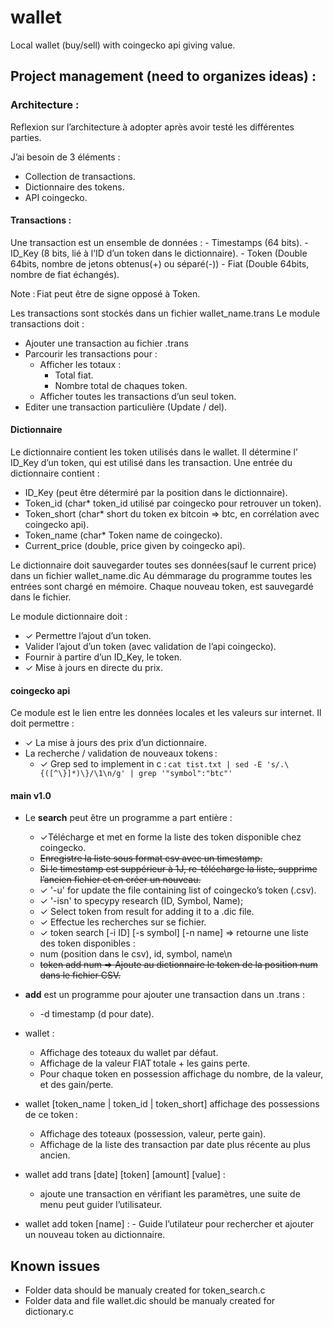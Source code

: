 # wallet
Local wallet (buy/sell) with coingecko api giving value.

## Project management (need to organizes ideas) :

### Architecture : 

Reflexion sur l’architecture à adopter après avoir testé les différentes parties.  

J’ai besoin de 3 éléments :  
  -  Collection de transactions.
  -  Dictionnaire des tokens.
  -  API coingecko.

#### Transactions :
  Une transaction est un ensemble de données :
    - Timestamps (64 bits).
    - ID_Key (8 bits, lié à l’ID d’un token dans le dictionnaire).
    - Token (Double 64bits, nombre de jetons obtenus(+) ou séparé(-))
    - Fiat (Double 64bits, nombre de fiat échangés).

Note : Fiat peut être de signe opposé à Token.

Les transactions sont stockés dans un fichier wallet_name.trans
Le module transactions doit :
  - Ajouter une transaction au fichier .trans
  - Parcourir les transactions pour :
    - Afficher les totaux :
        - Total fiat.
        - Nombre total de chaques token.
    - Afficher toutes les transactions d’un seul token.
  - Editer une transaction particulière (Update / del).

#### Dictionnaire
Le dictionnaire contient les token utilisés dans le wallet.
Il détermine l’ ID_Key d’un token, qui est utilisé dans les transaction.
Une entrée du dictionnaire contient :
  - ID_Key (peut être détermiré par la position dans le dictionnaire).
  - Token_id (char* token_id utilisé par coingecko pour retrouver un token).
  - Token_short (char* short du token ex bitcoin => btc, en corrélation avec coingecko api).
  - Token_name (char* Token name de coingecko).
  - Current_price (double, price given by coingecko api).

Le dictionnaire doit sauvegarder toutes ses données(sauf le current price) dans un fichier wallet_name.dic
Au démmarage du programme toutes les entrées sont chargé en mémoire.
Chaque nouveau token, est sauvegardé dans le fichier.

Le module dictionnaire doit :
 - ✓ Permettre l’ajout d’un token.
 -   Valider l’ajout d’un token (avec validation de l’api coingecko).
 -   Fournir à partire d’un ID_Key, le token.
 - ✓ Mise à jours en directe du prix.

#### coingecko api 
Ce module est le lien entre les données locales et les valeurs sur internet.
Il doit permettre :
  - ✓ La mise à jours des prix d’un dictionnaire.
  - La recherche / validation de nouveaux tokens :
    - ✓ Grep sed to implement in c : `cat tist.txt | sed -E 's/.\{([^\}]*)\}/\1\n/g' | grep '"symbol":"btc"'`


#### main v1.0 
  - Le **search** peut être un programme a part entière :
    - ✓Télécharge et met en forme la liste des token disponible chez coingecko.
    - ~~Enregistre la liste sous format csv avec un timestamp.~~
    - ~~Si le timestamp est suppérieur à 1J, re-télécharge la liste, supprime l’ancien fichier et en créer un nouveau.~~
    - ✓ '-u' for update the file containing list of coingecko’s token (.csv).
    - ✓ '-isn' to specypy research (ID, Symbol, Name);
    - ✓ Select token from result for adding it to a .dic file.
    - ✓ Effectue les recherches sur se fichier.
    - ✓ token search [-i ID] [-s symbol] [-n name] => retourne une liste des token disponibles :
    - num (position dans le csv), id, symbol, name\n
    - ~~token add num => Ajoute au dictionnaire le token de la position num dans le fichier CSV.~~

  - **add** est un programme pour ajouter une transaction dans un .trans :
    - -d timestamp (d pour date).
  - wallet :
    - Affichage des toteaux du wallet par défaut.
    - Affichage de la valeur FIAT totale + les gains perte.
    - Pour chaque token en possession affichage du nombre, de la valeur, et des gain/perte.
  - wallet [token_name | token_id | token_short] affichage des possessions de ce token :
      - Affichage des toteaux (possession, valeur, perte gain).
      - Affichage de la liste des transaction par date plus récente au plus ancien.
  - wallet add trans [date] [token] [amount] [value] :
       - ajoute une transaction en vérifiant les paramètres, une suite de menu peut guider l’utilisateur.
  - wallet add token [name] :
        - Guide l’utilateur pour rechercher et ajouter un nouveau token au dictionnaire.

## Known issues

 - Folder data should be manualy created for token_search.c
 - Folder data and file wallet.dic should be manualy created for dictionary.c
